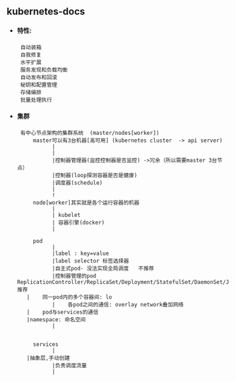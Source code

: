 ## kubernetes-docs

+ #### 特性:
       自动装箱
       自我修复
       水平扩展
       服务发现和负载均衡
       自动发布和回滚
       秘钥和配置管理
       存储编排
       批量处理执行

+ #### 集群
       有中心节点架构的集群系统  (master/nodes[worker])  
           master可以有3台机器[高可用] (kubernetes cluster  -> api server)
                 |
                 |
                 |控制器管理器(监控控制器是否监控) ->冗余（所以需要master 3台节点）
                 |控制器(loop探测容器是否是健康)
                 |调度器(schedule)
                 |
                 !
           node[worker]其实就是各个运行容器的机器
                 |
                 | kubelet
                 | 容器引擎(docker)
                 |
                 
           pod
                 |
                 |label : key=value
                 |label selector 标签选择器  
                 |自主式pod- 没法实现全局调度   不推荐
                 |控制器管理的pod  ReplicationController/ReplicaSet/Deployment/StatefulSet/DaemonSet/Job/CrtonJob    推荐
		 |    同一pod内的多个容器间: lo
                 |    各pod之间的通信: overlay network叠加网络
		 |    pod与services的通信
		 |namespace: 命名空间
                 |
                 
           
           services
                 |
		 |抽象层,手动创建
                 |负责调度流量
                 |               
                       

